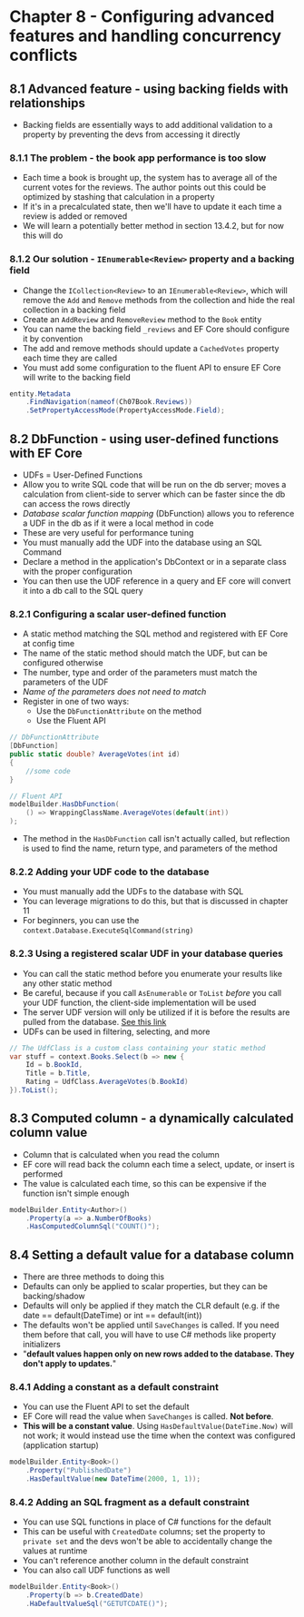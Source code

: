 # Chapter 8 - Configuring advanced features and handling concurrency conflicts

## 8.1 Advanced feature - using backing fields with relationships

- Backing fields are essentially ways to add additional validation to a property by preventing the devs from accessing it directly

### 8.1.1 The problem - the book app performance is too slow

- Each time a book is brought up, the system has to average all of the current votes for the reviews. The author points out this could be optimized by stashing that calculation in a property
- If it's in a precalculated state, then we'll have to update it each time a review is added or removed
- We will learn a potentially better method in section 13.4.2, but for now this will do

### 8.1.2 Our solution - `IEnumerable<Review>` property and a backing field

- Change the `ICollection<Review>` to an `IEnumerable<Review>`, which will remove the `Add` and `Remove` methods from the collection and hide the real collection in a backing field
- Create an `AddReview` and `RemoveReview` method to the `Book` entity
- You can name the backing field `_reviews` and EF Core should configure it by convention
- The add and remove methods should update a `CachedVotes` property each time they are called
- You must add some configuration to the fluent API to ensure EF Core will write to the backing field

```c#
entity.Metadata
    .FindNavigation(nameof(Ch07Book.Reviews))
    .SetPropertyAccessMode(PropertyAccessMode.Field);
```

## 8.2 DbFunction - using user-defined functions with EF Core

- UDFs = User-Defined Functions
- Allow you to write SQL code that will be run on the db server; moves a calculation from client-side to server which can be faster since the db can access the rows directly
- _Database scalar function mapping_ (DbFunction) allows you to reference a UDF in the db as if it were a local method in code
- These are very useful for performance tuning
- You must manually add the UDF into the database using an SQL Command
- Declare a method in the application's DbContext or in a separate class with the proper configuration
- You can then use the UDF reference in a query and EF core will convert it into a db call to the SQL query

### 8.2.1 Configuring a scalar user-defined function

- A static method matching the SQL method and registered with EF Core at config time
- The name of the static method should match the UDF, but can be configured otherwise
- The number, type and order of the parameters must match the parameters of the UDF
- _Name of the parameters does not need to match_
- Register in one of two ways:
  - Use the `DbFunctionAttribute` on the method
  - Use the Fluent API

```c#
// DbFunctionAttribute
[DbFunction]
public static double? AverageVotes(int id)
{
    //some code
}

// Fluent API
modelBuilder.HasDbFunction(
    () => WrappingClassName.AverageVotes(default(int))
);
```

- The method in the `HasDbFunction` call isn't actually called, but reflection is used to find the name, return type, and parameters of the method

### 8.2.2 Adding your UDF code to the database

- You must manually add the UDFs to the database with SQL
- You can leverage migrations to do this, but that is discussed in chapter 11
- For beginners, you can use the `context.Database.ExecuteSqlCommand(string)`

### 8.2.3 Using a registered scalar UDF in your database queries

- You can call the static method before you enumerate your results like any other static method
- Be careful, because if you call `AsEnumerable` or `ToList` _before_ you call your UDF function, the client-side implementation will be used
- The server UDF version will only be utilized if it is before the results are pulled from the database. [See this link](https://docs.microsoft.com/en-us/ef/core/querying/client-eval#explicit-client-evaluation)
- UDFs can be used in filtering, selecting, and more

```c#
// The UdfClass is a custom class containing your static method
var stuff = context.Books.Select(b => new {
    Id = b.BookId,
    Title = b.Title,
    Rating = UdfClass.AverageVotes(b.BookId)
}).ToList();
```

## 8.3 Computed column - a dynamically calculated column value

- Column that is calculated when you read the column
- EF core will read back the column each time a select, update, or insert is performed
- The value is calculated each time, so this can be expensive if the function isn't simple enough

```c#
modelBuilder.Entity<Author>()
    .Property(a => a.NumberOfBooks)
    .HasComputedColumnSql("COUNT()");
```

## 8.4 Setting a default value for a database column

- There are three methods to doing this
- Defaults can only be applied to scalar properties, but they can be backing/shadow
- Defaults will only be applied if they match the CLR default (e.g. if the date == default(DateTime) or int == default(int))
- The defaults won't be applied until `SaveChanges` is called. If you need them before that call, you will have to use C# methods like property initializers
- "**default values happen only on new rows added to the database. They don't apply to updates.**"

### 8.4.1 Adding a constant as a default constraint

- You can use the Fluent API to set the default
- EF Core will read the value when `SaveChanges` is called. **Not before**.
- **This will be a constant value**. Using `HasDefaultValue(DateTime.Now)` will not work; it would instead use the time when the context was configured (application startup)

```c#
modelBuilder.Entity<Book>()
    .Property("PublishedDate")
    .HasDefaultValue(new DateTime(2000, 1, 1));
```

### 8.4.2 Adding an SQL fragment as a default constraint

- You can use SQL functions in place of C# functions for the default
- This can be useful with `CreatedDate` columns; set the property to `private set` and the devs won't be able to accidentally change the values at runtime
- You can't reference another column in the default constraint
- You can also call UDF functions as well

```c#
modelBuilder.Entity<Book>()
    .Property(b => b.CreatedDate)
    .HaDefaultValueSql("GETUTCDATE()");
```
